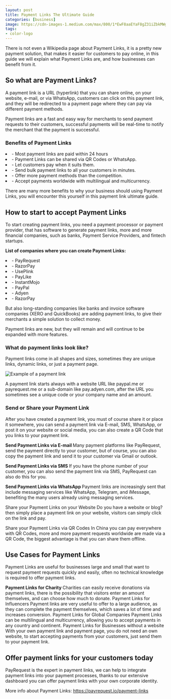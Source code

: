 ```yaml
---
layout: post
title: Payment Links The Ultimate Guide
categories: [business]
image: https://cdn-images-1.medium.com/max/800/1*EwF8aaEYaF8gZ31iZbkMWg.png
tags:
- color-logo
---
```




There is not even a Wikipedia page about Payment Links, it is a pretty new payment solution, that makes it easier for customers to pay online, in this guide we will explain what Payment Links are, and how businesses can benefit from it.

## So what are Payment Links?

A payment link is a URL (hyperlink) that you can share online, on your website, e-mail, or via WhatsApp, customers can click on this payment link, and they will be redirected to a payment page where they can pay via different payment methods.

Payment links are a fast and easy way for merchants to send payment requests to their customers, successful payments will be real-time to notify the merchant that the payment is successful.

### Benefits of Payment Links
<li> - Most payment links are paid within 24 hours </li>
<li> - Payment Links can be shared via QR Codes or WhatsApp. </li>
<li> - Let customers pay when it suits them. </li>
<li> - Send bulk payment links to all your customers in minutes. </li>
<li> - Offer more payment methods than the competition. </li>
<li> - Accept payments worldwide with multilingual and multicurrency. </li>


There are many more benefits to why your business should using Payment Links, you will encounter this yourself in this payment link ultimate guide.

## How to start to accept Payment Links
To start creating payment links, you need a payment processor or payment provider, that has software to generate payment links, more and more financial companies, such as banks, Payment Service Providers, and fintech startups.

<b> List of companies where you can create Payment Links: </b>
<li> - PayRequest </li>
<li> - RazorPay  </li>
<li> - UsePlink   </li>
<li> - PayLike  </li>
<li> - InstantMojo </li>
<li> - PayPal  </li>
<li> - Adyen  </li>
<li> - RazorPay  </li>

But also long-standing companies like banks and invoice software companies (XERO and QuickBooks) are adding payment links, to give their merchants a simple solution to collect money.

Payment links are new, but they will remain and will continue to be expanded with more features.

### What do payment links look like?
Payment links come in all shapes and sizes, sometimes they are unique links, dynamic links, or just a payment page.

![Example of a payment link](https://cdn-images-1.medium.com/max/800/1*OL6EcqaEVtV8sgHXlOI7hg.png "Example of a payment link")

A payment link starts always with a website URL like paypal.me or payrequest.me or a sub-domain like pay.adyen.com, after the URL you sometimes see a unique code or your company name and an amount.


### Send or Share your Payment Link
After you have created a payment link, you must of course share it or place it somewhere, you can send a payment link via E-mail, SMS, WhatsApp, or post it on your website or social media, you can also create a QR Code that you links to your payment link.

<b> Send Payment Links via E-mail </b>
Many payment platforms like PayRequest, send the payment directly to your customer, but of course, you can also copy the payment link and send it to your customer via Gmail or outlook.

<b> Send Payment Links via SMS </b>
If you have the phone number of your customer, you can also send the payment link via SMS, PayRequest can also do this for you.

<b> Send Payment Links via WhatsApp </b>
Payment links are increasingly sent that include messaging services like WhatsApp, Telegram, and iMessage, benefiting the many users already using messaging services.

Share your Payment Links on your Website
Do you have a website or blog? then simply place a payment link on your website, visitors can simply click on the link and pay.

Share your Payment Links via QR Codes
In China you can pay everywhere with QR Codes, more and more payment requests worldwide are made via a QR Code, the biggest advantage is that you can share them offline.



## Use Cases for Payment Links
Payment Links are useful for businesses large and small that want to request payment requests quickly and easily, often no technical knowledge is required to offer payment links.

<b> Payment Links for Charity </b>
Charities can easily receive donations via payment links, there is the possibility that visitors enter an amount themselves, and can choose how much to donate.
Payment Links for Influencers
Payment links are very useful to offer to a large audience, as they can complete the payment themselves, which saves a lot of time and increases conversion.
Payment Links for Global Companies
Payment Links can be multilingual and multicurrency, allowing you to accept payments in any country and continent.
Payment Links for Businesses without a website
With your own payment link and payment page, you do not need an own website, to start accepting payments from your customers, just send them to your payment link.

## Offer payment links for your customers today
PayRequest is the expert in payment links, we can help to integrate payment links into your payment processes, thanks to our extensive dashboard you can offer payment links with your own corporate identity.


More info about Payment Links: https://payrequest.io/payment-links